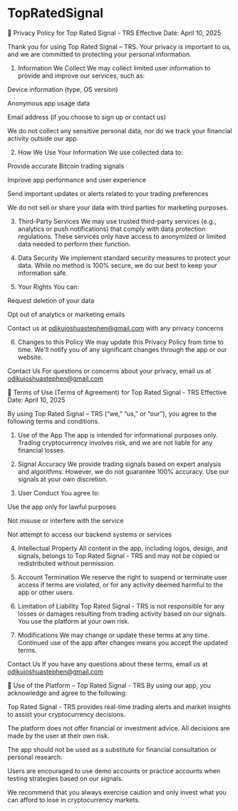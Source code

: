 # TopRatedSignal
📜 Privacy Policy for Top Rated Signal - TRS
Effective Date: April 10, 2025

Thank you for using Top Rated Signal – TRS. Your privacy is important to us, and we are committed to protecting your personal information.

1. Information We Collect
We may collect limited user information to provide and improve our services, such as:

Device information (type, OS version)

Anonymous app usage data

Email address (if you choose to sign up or contact us)

We do not collect any sensitive personal data, nor do we track your financial activity outside our app.

2. How We Use Your Information
We use collected data to:

Provide accurate Bitcoin trading signals

Improve app performance and user experience

Send important updates or alerts related to your trading preferences

We do not sell or share your data with third parties for marketing purposes.

3. Third-Party Services
We may use trusted third-party services (e.g., analytics or push notifications) that comply with data protection regulations. These services only have access to anonymized or limited data needed to perform their function.

4. Data Security
We implement standard security measures to protect your data. While no method is 100% secure, we do our best to keep your information safe.

5. Your Rights
You can:

Request deletion of your data

Opt out of analytics or marketing emails

Contact us at odikujoshuastephen@gmail.com with any privacy concerns

6. Changes to this Policy
We may update this Privacy Policy from time to time. We'll notify you of any significant changes through the app or our website.

Contact Us
For questions or concerns about your privacy, email us at odikujoshuastephen@gmail.com

📄 Terms of Use (Terms of Agreement) for Top Rated Signal - TRS
Effective Date: April 10, 2025

By using Top Rated Signal – TRS (“we,” “us,” or “our”), you agree to the following terms and conditions.

1. Use of the App
The app is intended for informational purposes only. Trading cryptocurrency involves risk, and we are not liable for any financial losses.

2. Signal Accuracy
We provide trading signals based on expert analysis and algorithms. However, we do not guarantee 100% accuracy. Use our signals at your own discretion.

3. User Conduct
You agree to:

Use the app only for lawful purposes

Not misuse or interfere with the service

Not attempt to access our backend systems or services

4. Intellectual Property
All content in the app, including logos, design, and signals, belongs to Top Rated Signal - TRS and may not be copied or redistributed without permission.

5. Account Termination
We reserve the right to suspend or terminate user access if terms are violated, or for any activity deemed harmful to the app or other users.

6. Limitation of Liability
Top Rated Signal - TRS is not responsible for any losses or damages resulting from trading activity based on our signals. You use the platform at your own risk.

7. Modifications
We may change or update these terms at any time. Continued use of the app after changes means you accept the updated terms.

Contact Us
If you have any questions about these terms, email us at odikujoshuastephen@gmail.com

📘 Use of the Platform – Top Rated Signal - TRS
By using our app, you acknowledge and agree to the following:

Top Rated Signal - TRS provides real-time trading alerts and market insights to assist your cryptocurrency decisions.

The platform does not offer financial or investment advice. All decisions are made by the user at their own risk.

The app should not be used as a substitute for financial consultation or personal research.

Users are encouraged to use demo accounts or practice accounts when testing strategies based on our signals.

We recommend that you always exercise caution and only invest what you can afford to lose in cryptocurrency markets.


